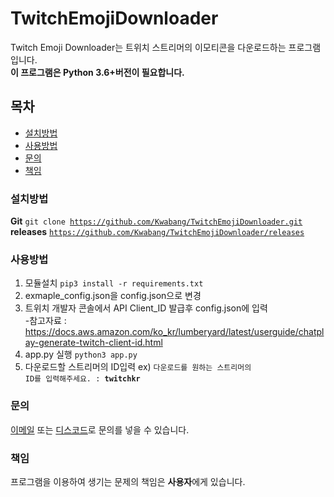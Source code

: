 # TwitchEmojiDownloader <img src="https://img.shields.io/static/v1?label=code&message=Python3&color=orange" alt="">

Twitch Emoji Downloader는 트위치 스트리머의 이모티콘을 다운로드하는 프로그램입니다.<br>
**이 프로그램은 Python 3.6+버전이 필요합니다.**

## 목차
- [설치방법](#설치방법)
- [사용방법](#사용방법)
- [문의](#문의)
- [책임](#책임)

### 설치방법 
**Git** <code>git clone https://github.com/Kwabang/TwitchEmojiDownloader.git</code><br>
**releases** <code>https://github.com/Kwabang/TwitchEmojiDownloader/releases</code>

### 사용방법
1. 모듈설치 <code>pip3 install -r requirements.txt</code>
2. exmaple_config.json을 config.json으로 변경
3. 트위치 개발자 콘솔에서 API Client_ID 발급후 config.json에 입력<br />
  -참고자료 : https://docs.aws.amazon.com/ko_kr/lumberyard/latest/userguide/chatplay-generate-twitch-client-id.html
4. app.py 실행 <code>python3 app.py</code>
5. 다운로드할 스트리머의 ID입력 ex) <code>다운로드를 원하는 스트리머의 ID를 입력해주세요. : **twitchkr**</code>

### 문의
[이메일](mailto:kwabang2827@gmail.com) 또는 [디스코드](https://kwabang.net/join)로 문의를 넣을 수 있습니다.

### 책임
프로그램을 이용하여 생기는 문제의 책임은 **사용자**에게 있습니다.
